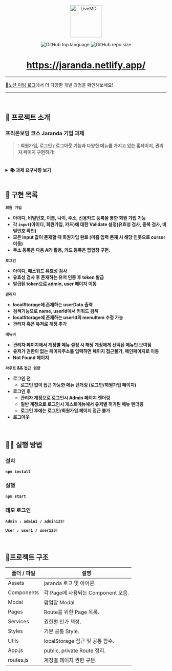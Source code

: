 <p align='middle'>
<a href='https://jaranda.netlify.app/'><img src='https://user-images.githubusercontent.com/51367622/128473643-62cedb40-2390-4356-9db4-5ddb2cfa346e.png' width="100px;" alt="LiveMD" /></a></p>
<p align='middle'><img alt="GitHub top language" src="https://img.shields.io/github/languages/top/six-sense/jaranda?color=blueviolet"> <img alt="GitHub repo size" src="https://img.shields.io/github/repo-size/six-sense/jaranda"> 
<h1 align='middle'><a href='https://jaranda.netlify.app/'>https://jaranda.netlify.app/</a></h1>

---
🧐[노션 미팅 로그](https://first-english-d5d.notion.site/d789f1ad2e434084be98bb6c54a006b2)에서 더 다양한 개발 과정을 확인해보세요!

---

<br/>

## 📌 프로젝트 소개

###  프리온보딩 코스 Jaranda 기업 과제
> ❕ **회원가입, 로그인 / 로그아웃 기능과 다양한 메뉴를 가지고 있는 홈페이지, 관리자 페이지 구현하기**❗

<br/>

<details>
    <summary><STRONG>
       📚 과제 요구사항 보기
        <STRONG></summary>
    <div markdown="1">
<h3>1. 아래 정보를 입력받아 회원가입 페이지를 구현하고 로그인/로그아웃 기능을 구현해주세요.</h3>
- 이름<br/>
- 주소 (팝업을 이용해서 입력받음)<br/>
- 신용카드 정보 (팝업을 이용해서 입력받음)<br/>
- 나이<br/><br/>
1.1 관리자 로그인을 하면 등록한 계정 정보를 아래 방법을 이용하여 시각화 해 주세요.<br/>
- 테이블 Component 페이지 만들기<br/>
- Data Table 구현<br/>
- 페이지네이션 구현<br/>
- 검색기능 구현<br/><br/>
1.2 정보는 로컬 저장소 등 자유롭게 저장해도 됩니다.<br/><br/>
1.3 주소는 다음에서 제공하는 입력창을 사용해도 무방합니다.<br/><br/>
1.4 관리자 계정은 임의로 정의해도 됩니다.<br/><br/>
<h3>2. 다양한 메뉴를 가지고 있는 홈페이지 관리자 페이지를 구현해 주세요.</h3>
2.1 계정, 비밀번호만 입력하면 로그인이 되어야 합니다.<br/><br/>
2.2 로그인 된 계정은 자신에게 허용된 메뉴만 보여야 합니다.<br/><br/>
2.3 관리자는 계정을 임의로 생성할 수 있고 계정별로 볼 수 있는 메뉴를 설정할 수 있습니다.<br/><br/>
2.4 관리자 계정은 임의로 정의해도 됩니다.<br/><br/>
2.5 정보는 로컬 저장소 등 자유롭게 저장해도 됩니다.<br/><br/>
2.6 메뉴는 임의대로 정의해도 되며 메뉴를 선택했을 때 나오는 화면에는 메뉴명이 출력되면 됩니다.<br/><br/>
2.7 관리자 로그인을 하면 등록한 계정 정보를 아래 방법을 이용하여 시각화 해 주세요.<br/>
- 테이블 Component 페이지 만들기<br/>
- Data Table 구현<br/>
- 페이지네이션 구현<br/>
- 검색기능 구현<br/>
</div>
</details>
<br/>

## 📑 구현 목록

`회원 가입`

- 아이디, 비밀번호, 이름, 나이, 주소, 신용카드 등록을 통한 회원 가입 기능
- 각 `input`(아이디, 회원가입, 카드)에 대한 Validate 설정(유효성 검사, 중복 검사, 비밀번호 확인)
- 모든 input 값이 존재할 때 회원가입 완료 (미흡 입력 존재 시 해당 인풋으로 cursor 이동)
- 주소 등록은 다음 API 활용, 카드 등록은 팝업창 구현.

`로그인`

- 아이디, 패스워드 유효성 검사
- 유효성 검사 후 존재하는 유저 인증 후 token 발급
- 발급된 token으로 admin, user 페이지 이동

`관리자`

- localStorage에 존재하는 userData 출력
- 검색기능으로 name, userId에서 키워드 검색
- localStorage에 존재하는 userId의 menuItem 수정 가능
- 관리자 혹은 유저로 계정 추가

`메뉴바`

- 관리자 페이지에서 계정별 메뉴 설정 시 해당 계정에게 선택된 메뉴만 보여짐
- 유저가 권한이 없는 페이지주소를 입력하면 페이지 접근불가, 메인페이지로 이동
- Not Found 페이지
        

`라우트` && `접근 권한`

- 로그인 전
  - 로그인 없이 접근 가능한 메뉴 렌더링 (로그인/회원가입 페이지)
- 로그인 후
  - 관리자 계정으로 로그인시 Admin 페이지 렌더링
  - 일반 계정으로 로그인시 게스트메뉴에서 유저별 허가된 메뉴 렌더링
  - 로그인 후에는 로그인/회원가입 페이지 접근 불가
- 로그아웃

<br/>

## 👨‍💻 실행 방법

### 설치

`npm install`

### 실행

`npm start`

### 데모 로그인

`Admin : admin1 / admin123!`

`User : user1 / user123!`

<br/>

## 📂프로젝트 구조


| 폴더 / 파일 | 설명                               |
| ----------- | ---------------------------------- |
| Assets      | jaranda 로고 및 아이콘.            |
| Components  | 각 Page에 사용되는 Component 모음. |
| Modal       | 팝업창 Modal.                      |
| Pages       | Route를 위한 Page 목록.            |
| Services    | 권한별 인가 책정.                  |
| Styles      | 기본 공통 Style.                   |
| Utils       | localStorage 접근 및 공통 함수.    |
| App.js      | public, private Route 정리.        |
| routes.js   | 계정별 페이지 권한 구분.           |

<br/>
